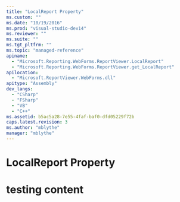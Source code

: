 ```yaml
---
title: "LocalReport Property"
ms.custom: ""
ms.date: "10/19/2016"
ms.prod: "visual-studio-dev14"
ms.reviewer: ""
ms.suite: ""
ms.tgt_pltfrm: ""
ms.topic: "managed-reference"
apiname: 
  - "Microsoft.Reporting.WebForms.ReportViewer.LocalReport"
  - "Microsoft.Reporting.WebForms.ReportViewer.get_LocalReport"
apilocation: 
  - "Microsoft.ReportViewer.WebForms.dll"
apitype: "Assembly"
dev_langs: 
  - "CSharp"
  - "FSharp"
  - "VB"
  - "C++"
ms.assetid: b5ac5a28-7e55-4faf-baf0-dfd05229f72b
caps.latest.revision: 3
ms.author: "mblythe"
manager: "mblythe"
---
```

# LocalReport Property
# testing content